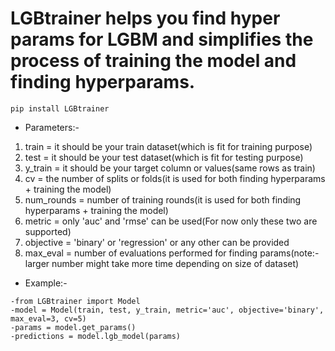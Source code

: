 # LGBtrainer helps you find hyper params for LGBM and simplifies the process of training the model and finding hyperparams.

```
pip install LGBtrainer
```


* Parameters:-

1. train = it should be your train dataset(which is fit for training purpose)
2. test = it should be your test dataset(which is fit for testing purpose)
3. y_train = it should be your target column or values(same rows as train)
4. cv = the number of splits or folds(it is used for both finding hyperparams + training the model)
5. num_rounds = number of training rounds(it is used for both finding hyperparams + training the model)
6. metric = only 'auc' and 'rmse' can be used(For now only these two are supported)
7. objective = 'binary' or 'regression' or any other can be provided
8. max_eval = number of evaluations performed for finding params(note:- larger number might take more time depending on size of dataset)

* Example:-

```
-from LGBtrainer import Model
-model = Model(train, test, y_train, metric='auc', objective='binary', max_eval=3, cv=5)
-params = model.get_params()
-predictions = model.lgb_model(params)
```
